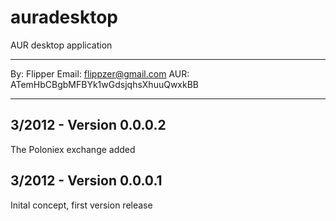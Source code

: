 

auradesktop
===========

AUR desktop application




-------------------------------------------------------------------
By: Flipper
Email: flippzer@gmail.com
AUR: ATemHbCBgbMFBYk1wGdsjqhsXhuuQwxkBB

-------------------------------------------------------------------

3/2012 - Version 0.0.0.2
-------------------------------------------------------------------
The Poloniex exchange added 


3/2012 - Version 0.0.0.1
-------------------------------------------------------------------
Inital concept, first version release 


